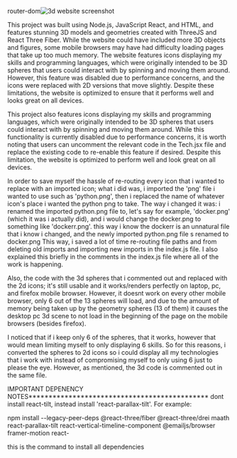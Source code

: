 router-dom![3d website screenshot](https://user-images.githubusercontent.com/81267007/229323421-806f2f8f-2bb7-4087-a9a7-a7090770e028.png)

This project was built using Node.js, JavaScript React, and HTML, and features stunning 3D models and geometries created with ThreeJS and React Three Fiber. While the website could have included more 3D objects and figures, some mobile browsers may have had difficulty loading pages that take up too much memory. The website features icons displaying my skills and programming languages, which were originally intended to be 3D spheres that users could interact with by spinning and moving them around. However, this feature was disabled due to performance concerns, and the icons were replaced with 2D versions that move slightly. Despite these limitations, the website is optimized to ensure that it performs well and looks great on all devices.

This project also features icons displaying my skills and programming languages, which were originally intended to be 3D spheres that users could interact with by spinning and moving them around. While this functionality is currently disabled due to performance concerns, it is worth noting that users can uncomment the relevant code in the Tech.jsx file and replace the existing code to re-enable this feature if desired. Despite this limitation, the website is optimized to perform well and look great on all devices.

In order to save myself the hassle of re-routing every icon that i wanted to replace with an imported icon; what i did was, i imported the 'png' file i wanted to use such as 'python.png', then i replaced the name of whatever icon's place i wanted the python png to take. The way i changed it was: i renamed the imported python.png file to, let's say for example, 'docker.png' (which it was i actually did), and i would change the docker.png to something like 'dockerr.png'. this way i know the dockerr is an unnatural file that i know i changed, and the newly imported python.png file s renamed to docker.png 
This way, i saved a lot of time re-routing file paths and from deleting old imports and importing new imports in the index.js file. I also explained this briefly in the comments in the index.js file where all of the work is happening. 

Also, the code with the 3d spheres that i commented out and replaced with the 2d icons; it's still usable and it works/renders perfectly on laptop, pc, and firefox mobile browser. However, it doesnt work on every other mobile browser, only 6 out of the 13 spheres will load, and due to the amount of memory being taken up by the geometry spheres (13 of them) it causes the desktop pc 3d scene to not load in the beginning of the page on the mobile browsers (besides firefox).

I noticed that if i keep only 6 of the spheres, that it works, however that would mean limiting myself to only displaying 6 skills. So for this reasons, i converted the spheres to 2d icons so i could display all my technologies that i work with instead of compromising myself to only using 6 just to please the eye. However, as mentioned, the 3d code is commented out in the same file.

IMPORTANT DEPENENCY NOTES*********************************************
dont install react-tilt, instead install 'react-parallax-tilt'. For example:

npm install --legacy-peer-deps @react-three/fiber @react-three/drei maath react-parallax-tilt react-vertical-timeline-component @emailjs/browser framer-motion react-


this is the command to install all dependencies
